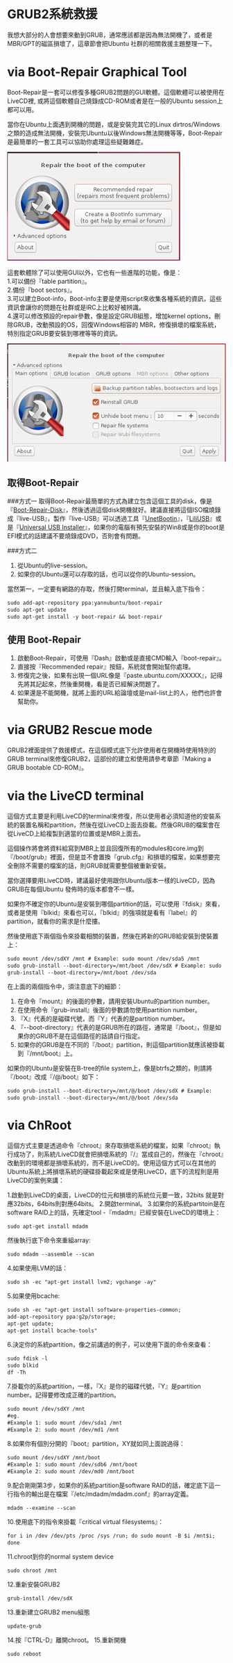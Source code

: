# GRUB2系統救援
我想大部分的人會想要來動到GRUB，通常應該都是因為無法開機了，或者是MBR/GPT的磁區損壞了，這章節會把Ubuntu 社群的相關救援主題整理一下。

# via Boot-Repair Graphical Tool
Boot-Repair是一套可以修復多種GRUB2問題的GUI軟體。這個軟體可以被使用在LiveCD裡, 或將這個軟體自己燒錄成CD-ROM或者是在一般的Ubuntu session上都可以用。

當你在Ubuntu上面遇到開機的問題，或是安裝完其它的Linux dirtros/Windows之類的造成無法開機，安裝完Ubuntu以後Windows無法開機等等，Boot-Repair是最簡單的一套工具可以協助你處理這些疑難雜症。

![](Imgs/Fix/Fix001.PNG)


這套軟體除了可以使用GUI以外，它也有一些進階的功能，像是：<br>
1.可以備份『table partition』。<br>
2.備份『boot sectors』。<br>
3.可以建立Boot-info，Boot-info主要是使用script來收集各種系統的資訊，這些資訊會讓你的問題在社群或是IRC上比較好被辨識。<br>
4.還可以修改預設的repair參數，像是設定GRUB組態，增加kernel options，刪除GRUB，改動預設的OS，回復Windows相容的 MBR，修復損壞的檔案系統，特別指定GRUB要安裝到哪裡等等的資訊。<br>

![](Imgs/Fix/Fix002.PNG)

## 取得Boot-Repair

###方式一
取得Boot-Repair最簡單的方式為建立包含這個工具的disk，像是『[Boot-Repair-Disk](http://sourceforge.net/p/boot-repair-cd/home)』，然後透過這個disk開機就好。建議直接將這個ISO檔燒錄成『live-USB』，製作『live-USB』可以透過工具『[UnetBootin](http://unetbootin.sourceforge.net/)』，『[LiliUSB](http://www.linuxliveusb.com/)』或是『[Universal USB Installer](http://www.pendrivelinux.com/universal-usb-installer-easy-as-1-2-3/)』，如果你的電腦有預先安裝的Win8或是你的boot是EFI模式的話建議不要燒錄成DVD，否則會有問題。

###方式二
1.	從Ubuntu的live-session。
2.	如果你的Ubuntu還可以存取的話，也可以從你的Ubuntu-session。

當然第一，一定要有網路的存取，然後打開terminal，並且輸入底下指令：
```
sudo add-apt-repository ppa:yannubuntu/boot-repair
sudo apt-get update
sudo apt-get install -y boot-repair && boot-repair
```

## 使用 Boot-Repair
1.	啟動Boot-Repair，可使用『Dash』啟動或是直接CMD輸入『boot-repair』。
2.	直接按『Recommended repair』按鈕，系統就會開始幫你處理。
3.	修復完之後，如果有出現一個URL像是『paste.ubuntu.com/XXXXX』，記得先將其記起來，然後重開機，看是否已經解決問題了。
4.	如果還是不能開機，就將上面的URL給論壇或是mail-list上的人，他們也許會幫助你。

# via GRUB2 Rescue mode
GRUB2裡面提供了救援模式，在這個模式底下允許使用者在開機時使用特別的GRUB terminal來修復GRUB2，這部份的建立和使用請參考章節『Making a GRUB bootable CD-ROM』。

# via the LiveCD terminal
這個方式主要是利用LiveCD的terminal來修復，所以使用者必須知道他的安裝系統的裝置名稱和partition，然後在從LiveCD上面去掛載。然後GRUB的檔案會在從LiveCD上給複製到適當的位置或是MBR上面去。

這個操作將會將資料給寫到MBR上並且回復所有的modules和core.img到『/boot/grub』裡面，但是並不會置換『grub.cfg』和損壞的檔案，如果想要完全刪除不需要的檔案的話，則GRUB就需要整個被重新安裝。

當你選擇要用LiveCD時，建議最好使用跟你Ubuntu版本一樣的LiveCD，因為GRUB在每個Ubuntu 發佈時的版本都會不一樣。
 
如果你不確定你的Ubuntu是安裝到哪個partition的話，可以使用『fdisk』來看，或者是使用『blkid』來看也可以，『blkid』的強項就是看有『label』的partition，就看你的需求是什麼摟。

然後使用底下兩個指令來掛載相關的裝置，然後在將新的GRUB給安裝到使裝置上：
```
sudo mount /dev/sdXY /mnt # Example: sudo mount /dev/sda5 /mnt
sudo grub-install --boot-directory=/mnt/boot /dev/sdX # Example: sudo grub-install --boot-directory=/mnt/boot /dev/sda
```

在上面的兩個指令中，須注意底下的細節：
1.	在命令『mount』的後面的參數，請用安裝Ubuntu的partition number。
2.	在使用命令『grub-install』後面的參數請勿使用partition number。
3.	『X』代表的是磁碟代號，而『Y』代表的是partition number。
4.	『--boot-directory』代表的是GRUB所在的路徑，通常是『/boot』，但是如果你的GRUB不是在這個路徑的話請自行指定。
5.	如果你的GRUB是在不同的『/boot』partition，則這個partition就應該被掛載到『/mnt/boot』上。


如果你的Ubuntu是安裝在B-tree的file system上，像是btrfs之類的，則請將『/boot』改成『/@/boot』如下：
```
sudo grub-install --boot-directory=/mnt/@/boot /dev/sdX # Example: sudo grub-install --boot-directory=/mnt/@/boot /dev/sda
```

# via ChRoot
這個方式主要是透過命令『chroot』來存取損壞系統的檔案，如果『chroot』執行成功了，則系統/LiveCD就會把損壞系統的『/』當成自己的，然後在『chroot』改動到的環境都是損壞系統的，而不是LiveCD的。使用這個方式可以在其他的Ubuntu系統上將損壞系統的硬碟掛載起來或是使用LiveCD，底下的流程則是用LiveCD的案例來講：

1.啟動到LiveCD的桌面，LiveCD的位元和損壞的系統位元要一致，32bits 就是對應32bits，64bits則對應64bits。
2.開啟terminal。
3.如果你的系統partitoin是在software RAID上的話，先確定tool -『mdadm』已經安裝在LiveCD的環境上：
```
sudo apt-get install mdadm
```
然後執行底下命令來重組array:
```
sudo mdadm --assemble --scan
```
4.如果使用LVM的話：
```
sudo sh -ec "apt-get install lvm2; vgchange -ay"
```
5.如果使用bcache:
```
sudo sh -ec "apt-get install software-properties-common; 
add-apt-repository ppa:g2p/storage; 
apt-get update; 
apt-get install bcache-tools"
```
6.決定你的系統partition，像之前講過的例子，可以使用下面的命令來查看：
```
sudo fdisk -l
sudo blkid
df -Th
```
7.掛載你的系統partition，一樣，『X』是你的磁碟代號，『Y』是partition number。記得要修改成正確的partition。
```
sudo mount /dev/sdXY /mnt
#eg.
#Example 1: sudo mount /dev/sda1 /mnt
#Example 2: sudo mount /dev/md1 /mnt
```
8.如果你有個別分開的『boot』partition，XY就如同上面說過得：
```
sudo mount /dev/sdXY /mnt/boot
#Example 1: sudo mount /dev/sdb6 /mnt/boot
#Example 2: sudo mount /dev/md0 /mnt/boot
```
9.配合剛剛第3步，如果你的系統partition是software RAID的話，確定底下這一行指令的輸出是在檔案『/etc/mdadm/mdadm.conf』的array定義。
```
mdadm --examine --scan
```
10.使用底下的指令來掛載『critical virtual filesystems』：
```
for i in /dev /dev/pts /proc /sys /run; do sudo mount -B $i /mnt$i; done
```
11.chroot到你的normal system device
```
sudo chroot /mnt
```
12.重新安裝GRUB2
```
grub-install /dev/sdX
```
13.重新建立GRUB2 menu組態
```
update-grub
```
14.按『CTRL-D』離開chroot。
15.重新開機
```
sudo reboot
```












